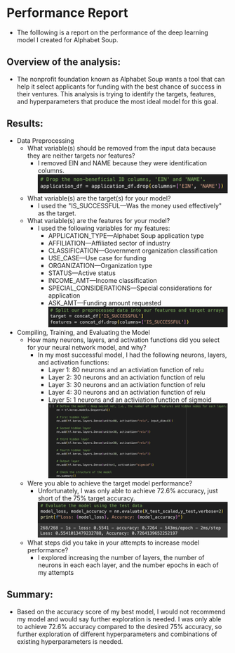 # Performance Report
- The folllowing is a report on the performance of the deep learning model I created for Alphabet Soup.
## Overview of the analysis:
- The nonprofit foundation known as Alphabet Soup wants a tool that can help it select applicants for funding with the best chance of success in their ventures. This analysis is trying to identify the targets, features, and hyperparameters that produce the most ideal model for this goal.
## Results:
- Data Preprocessing
    - What variable(s) should be removed from the input data because they are neither targets nor features?
        - I removed EIN and NAME because they were identification columns.
        ![Logo](Resources/dropped_columns.png)
    - What variable(s) are the target(s) for your model?
        - I used the "IS_SUCCESSFUL—Was the money used effectively" as the target.
    - What variable(s) are the features for your model?
        - I used the following variables for my features:
            - APPLICATION_TYPE—Alphabet Soup application type
            - AFFILIATION—Affiliated sector of industry
            - CLASSIFICATION—Government organization classification
            - USE_CASE—Use case for funding
            - ORGANIZATION—Organization type
            - STATUS—Active status
            - INCOME_AMT—Income classification
            - SPECIAL_CONSIDERATIONS—Special considerations for application
            - ASK_AMT—Funding amount requested
        ![Logo](Resources/targets_features.png)
- Compiling, Training, and Evaluating the Model
    - How many neurons, layers, and activation functions did you select for your neural network model, and why?
        - In my most successful model, I had the following neurons, layers, and activation functions:
            - Layer 1: 80 neurons and an activiation function of relu
            - Layer 2: 30 neurons and an activiation function of relu
            - Layer 3: 30 neurons and an activiation function of relu
            - Layer 4: 30 neurons and an activiation function of relu
            - Layer 5: 1 neurons and an activiation function of sigmoid
             ![Logo](Resources/Compiling_Training_Structure.png)
    - Were you able to achieve the target model performance?
        - Unfortunately, I was only able to achieve 72.6% accuracy, just short of the 75% target accuracy.
        ![Logo](Resources/accuracy_score.png)
    - What steps did you take in your attempts to increase model performance?
        - I explored increasing the number of layers, the number of neurons in each each layer, and the number epochs in each of my attempts
## Summary:
- Based on the accuracy score of my best model, I would not recommend my model and would say further exploration is needed. I was only able to achieve 72.6% accuracy compared to the desired 75% accuracy, so further exploration of different hyperparameters and combinations of existing hyperparameters is needed.